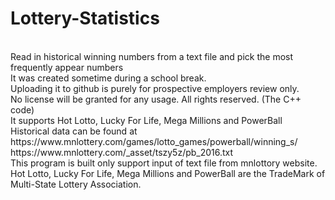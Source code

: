 # Lottery-Statistics
<br>
Read in historical winning numbers from a text file and pick the most frequently appear numbers
<br>
It was created sometime during a school break.
<br>
Uploading it to github is purely for prospective employers review only.
<br>
No license will be granted for any usage. All rights reserved. (The C++ code)
<br>
It supports Hot Lotto, Lucky For Life, Mega Millions and PowerBall
<br>
Historical data can be found at
<br>
https://www.mnlottery.com/games/lotto_games/powerball/winning_s/
<br>
https://www.mnlottery.com/_asset/tszy5z/pb_2016.txt
<br>
This program is built only support input of text file from mnlottory website.
<br>
Hot Lotto, Lucky For Life, Mega Millions and PowerBall are the TradeMark of Multi-State Lottery Association.
